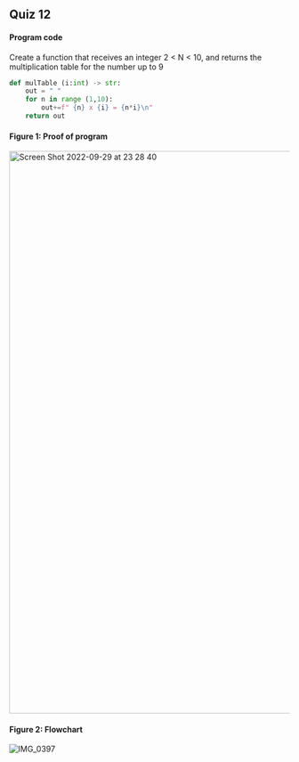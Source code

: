 ## Quiz 12
#### Program code
Create a function that receives an integer 2 < N < 10, and returns the multiplication table for the number up to 9
```.py
def mulTable (i:int) -> str:
    out = " "
    for n in range (1,10):
        out+=f" {n} x {i} = {n*i}\n"
    return out
```

#### Figure 1: Proof of program
<img width="1011" alt="Screen Shot 2022-09-29 at 23 28 40" src="https://user-images.githubusercontent.com/105724334/193059171-66f5c182-a8e9-4de0-8f43-a6f460ee50a5.png">

#### Figure 2: Flowchart 
![IMG_0397](https://user-images.githubusercontent.com/105724334/193456561-54389583-ca83-4504-94f0-5c4a4adaf16a.jpg)
